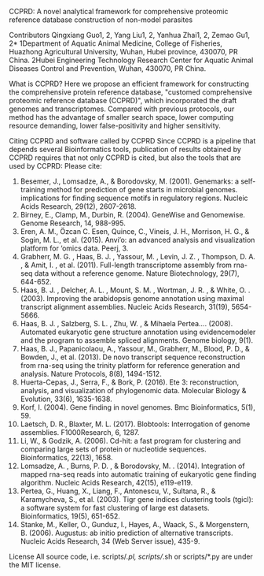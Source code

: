 CCPRD: A novel analytical framework for comprehensive proteomic reference database construction of non-model parasites

Contributors
Qingxiang Guo1, 2, Yang Liu1, 2, Yanhua Zhai1, 2, Zemao Gu1, 2*
1Department of Aquatic Animal Medicine, College of Fisheries, Huazhong Agricultural University, Wuhan, Hubei province, 430070, PR China.
2Hubei Engineering Technology Research Center for Aquatic Animal Diseases Control and Prevention, Wuhan, 430070, PR China.

What is CCPRD?
Here we propose an efficient framework for constructing the comprehensive protein reference database, "customed comprehensive proteomic reference database (CCPRD)", which incorporated the draft genomes and transcriptomes. Compared with previous protocols, our method has the advantage of smaller search space, lower computing resource demanding, lower false-positivity and higher sensitivity.

Citing CCPRD and software called by CCPRD
Since CCPRD is a pipeline that depends several Bioinformatics tools, publication of results obtained by CCPRD requires that not only CCPRD is cited, but also the tools that are used by CCPRD:
Please cite:

1.	Besemer, J., Lomsadze, A., & Borodovsky, M. (2001). Genemarks: a self-training method for prediction of gene starts in microbial genomes. implications for finding sequence motifs in regulatory regions. Nucleic Acids Research, 29(12), 2607-2618.
2.	Birney, E., Clamp, M., Durbin, R. (2004). GeneWise and Genomewise. Genome Research, 14, 988-995.
3.	Eren, A. M., Özcan C. Esen, Quince, C., Vineis, J. H., Morrison, H. G., & Sogin, M. L., et al. (2015). Anvi’o: an advanced analysis and visualization platform for ‘omics data. Peerj, 3.
4.	Grabherr, M. G. , Haas, B. J. , Yassour, M. , Levin, J. Z. , Thompson, D. A. , & Amit, I. , et al. (2011). Full-length transcriptome assembly from rna-seq data without a reference genome. Nature Biotechnology, 29(7), 644-652.
5.	Haas, B. J. , Delcher, A. L. , Mount, S. M. , Wortman, J. R. , & White, O. . (2003). Improving the arabidopsis genome annotation using maximal transcript alignment assemblies. Nucleic Acids Research, 31(19), 5654-5666.
6.	Haas, B. J. , Salzberg, S. L. , Zhu, W. , & Mihaela Pertea…. (2008). Automated eukaryotic gene structure annotation using evidencemodeler and the program to assemble spliced alignments. Genome biology, 9(1).
7.	Haas, B. J., Papanicolaou, A., Yassour, M., Grabherr, M., Blood, P. D., & Bowden, J., et al. (2013). De novo transcript sequence reconstruction from rna-seq using the trinity platform for reference generation and analysis. Nature Protocols, 8(8), 1494-1512.
8.	Huerta-Cepas, J., Serra, F., & Bork, P. (2016). Ete 3: reconstruction, analysis, and visualization of phylogenomic data. Molecular Biology & Evolution, 33(6), 1635-1638. 
9.	Korf, I. (2004). Gene finding in novel genomes. Bmc Bioinformatics, 5(1), 59.
10.	Laetsch, D. R., Blaxter, M. L. (2017). Blobtools: Interrogation of genome assemblies. F1000Research, 6, 1287.
11.	Li, W., & Godzik, A. (2006). Cd-hit: a fast program for clustering and comparing large sets of protein or nucleotide sequences. Bioinformatics, 22(13), 1658. 
12.	Lomsadze, A. , Burns, P. D. , & Borodovsky, M. . (2014). Integration of mapped rna-seq reads into automatic training of eukaryotic gene finding algorithm. Nucleic Acids Research, 42(15), e119-e119.
13.	Pertea, G., Huang, X., Liang, F., Antonescu, V., Sultana, R., & Karamycheva, S., et al. (2003). Tigr gene indices clustering tools (tgicl): a software system for fast clustering of large est datasets. Bioinformatics, 19(5), 651-652. 
14.	Stanke, M., Keller, O., Gunduz, I., Hayes, A., Waack, S., & Morgenstern, B. (2006). Augustus: ab initio prediction of alternative transcripts. Nucleic Acids Research, 34 (Web Server issue), 435-9.

License
All source code, i.e. scripts/*.pl, scripts/*.sh or scripts/*.py are under the MIT license.





